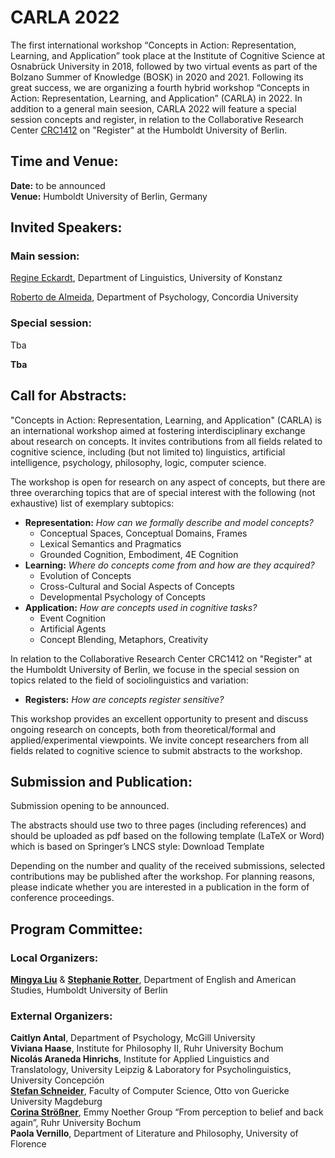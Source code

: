 
# CARLA 2022

[comment]: <> ( ### CARLA 2022 goes fully virtual: The workshop will be conducted in a fully virtual way without any attendance fees. )

The first international workshop “Concepts in Action: Representation, Learning, and Application” took place at the Institute of Cognitive Science at Osnabrück University in 2018, followed by two virtual events as part of the Bolzano Summer of Knowledge (BOSK) in 2020 and 2021. Following its great success, we are organizing a fourth hybrid workshop “Concepts in Action: Representation, Learning, and Application” (CARLA) in 2022. In addition to a general main seesion, CARLA 2022 will feature a special session concepts and register, in relation to the Collaborative Research Center [CRC1412](https://sfb1412.hu-berlin.de/) on "Register" at the Humboldt University of Berlin.

## Time and Venue:

**Date:** to be announced  
**Venue:** Humboldt University of Berlin, Germany

[comment]: <> (**IMPORTANT:** CARLA 2021will be conducted as a **fully virtual** event without any attendance fees. More information about how to attend can be found below.)

## Invited Speakers:
### Main session:

[Regine Eckardt](https://www.ling.uni-konstanz.de/en/eckardt/professors/firstname-surname/ueber-mich/), Department of Linguistics, University of Konstanz

[comment]: <> (** **)  

[Roberto de Almeida](https://psycholinguistics.weebly.com/roberto-g-de-almeida.html), Department of Psychology, Concordia University

[comment]: <> (** **)  

### Special session:

Tba

**Tba**



## Call for Abstracts:

"Concepts in Action: Representation, Learning, and Application" (CARLA) is an international workshop aimed at fostering interdisciplinary exchange about research on concepts. It invites contributions from all fields related to cognitive science, including (but not limited to) linguistics, artificial intelligence, psychology, philosophy, logic, computer science.

The workshop is open for research on any aspect of concepts, but there are three overarching topics that are of special interest with the following (not exhaustive) list of exemplary subtopics:

- **Representation:** _How can we formally describe and model concepts?_
    - Conceptual Spaces, Conceptual Domains, Frames
    - Lexical Semantics and Pragmatics
    - Grounded Cognition, Embodiment, 4E Cognition
- **Learning:** _Where do concepts come from and how are they acquired?_
    - Evolution of Concepts
    - Cross-Cultural and Social Aspects of Concepts
    - Developmental Psychology of Concepts
- **Application:** _How are concepts used in cognitive tasks?_
    - Event Cognition
    - Artificial Agents
    - Concept Blending, Metaphors, Creativity

In relation to the Collaborative Research Center CRC1412 on "Register" at the Humboldt University of Berlin, we focuse in the special session on topics related to the field of sociolinguistics and variation:

 - **Registers:** _How are concepts register sensitive?_

This workshop provides an excellent opportunity to present and discuss ongoing research on concepts, both from theoretical/formal and applied/experimental viewpoints. We invite concept researchers from all fields related to cognitive science to submit abstracts to the workshop.

## Submission and Publication:

Submission opening to be announced. 

[comment]: <> (We invite the submission of abstracts via EasyChair until May 26, 2021. Acceptance notifications will be sent out by June 16, 2021.)

The abstracts should use two to three pages (including references) and should be uploaded as pdf based on the following template (LaTeX or Word) which is based on Springer’s LNCS style: Download Template

[comment]: <> (We will use the following EasyChair instance to collect and review the submissions: https://easychair.org/conferences/?conf=carla2021)

Depending on the number and quality of the received submissions, selected contributions may be published after the workshop. For planning reasons, please indicate whether you are interested in a publication in the form of conference proceedings.

## Program Committee: 

### Local Organizers:
[**Mingya Liu**](https://www.angl.hu-berlin.de/department/staff-faculty/professors/liu) & [**Stephanie Rotter**](https://stephanierotter.github.io/), Department of English and American Studies, Humboldt University of Berlin  

### External Organizers:
**Caitlyn Antal**, Department of Psychology, McGill University  
**Viviana Haase**, Institute for Philosophy II, Ruhr University Bochum  
**Nicolás Araneda Hinrichs**, Institute for Applied Linguistics and Translatology, University Leipzig & Laboratory for Psycholinguistics, University Concepción  
[**Stefan Schneider**](http://www.sschneider.de%20/), Faculty of Computer Science, Otto von Guericke University Magdeburg  
[**Corina Strößner**](https://www.corinastroessner.com/), Emmy Noether Group “From perception to belief and back again”, Ruhr University Bochum  
**Paola Vernillo**, Department of Literature and Philosophy, University of Florence 
